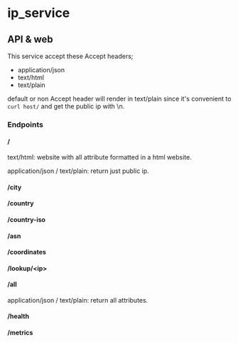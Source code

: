 # ip_service

## API & web

This service accept these Accept headers;

* application/json
* text/html
* text/plain

default or non Accept header will render in text/plain since it's convenient to `curl host/` and get the public ip with \n.

### Endpoints

#### /

text/html: website with all attribute formatted in a html website.

application/json / text/plain: return just public ip.

#### /city

#### /country

#### /country-iso

#### /asn

#### /coordinates

#### /lookup/\<ip\>

#### /all

application/json / text/plain: return all attributes.

#### /health

#### /metrics
